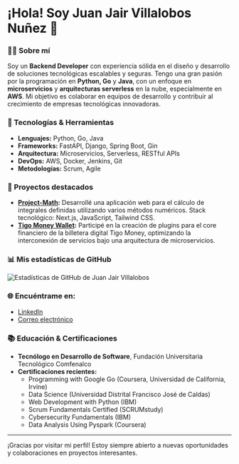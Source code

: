 # ¡Hola! Soy Juan Jair Villalobos Nuñez 👋

### 🧑‍💻 Sobre mí
Soy un **Backend Developer** con experiencia sólida en el diseño y desarrollo de soluciones tecnológicas escalables y seguras. Tengo una gran pasión por la programación en **Python, Go** y **Java**, con un enfoque en **microservicios** y **arquitecturas serverless** en la nube, especialmente en **AWS**. Mi objetivo es colaborar en equipos de desarrollo y contribuir al crecimiento de empresas tecnológicas innovadoras.

### 🔧 Tecnologías & Herramientas
- **Lenguajes:** Python, Go, Java
- **Frameworks:** FastAPI, Django, Spring Boot, Gin
- **Arquitectura:** Microservicios, Serverless, RESTful APIs
- **DevOps:** AWS, Docker, Jenkins, Git
- **Metodologías:** Scrum, Agile

### 🚀 Proyectos destacados
- **[Project-Math](https://project-math-one.vercel.app/):** Desarrollé una aplicación web para el cálculo de integrales definidas utilizando varios métodos numéricos. Stack tecnológico: Next.js, JavaScript, Tailwind CSS.
- **[Tigo Money Wallet](https://tigomoney.com/gt/home-gt):** Participé en la creación de plugins para el core financiero de la billetera digital Tigo Money, optimizando la interconexión de servicios bajo una arquitectura de microservicios.

### 📊 Mis estadísticas de GitHub
![Estadísticas de GitHub de Juan Jair Villalobos](https://github-readme-stats.vercel.app/api?username=jjvnz&show_icons=true&theme=radical)

### 🌐 Encuéntrame en:
- [LinkedIn](https://linkedin.com/in/jjvnz)
- [Correo electrónico](mailto:jjvnz.dev@outlook.com)

### 📚 Educación & Certificaciones
- **Tecnólogo en Desarrollo de Software**, Fundación Universitaria Tecnológico Comfenalco
- **Certificaciones recientes:**
  - Programming with Google Go (Coursera, Universidad de California, Irvine)
  - Data Science (Universidad Distrital Francisco José de Caldas)
  - Web Development with Python (IBM)
  - Scrum Fundamentals Certified (SCRUMstudy)
  - Cybersecurity Fundamentals (IBM)
  - Data Analysis Using Pyspark (Coursera)

---

¡Gracias por visitar mi perfil! Estoy siempre abierto a nuevas oportunidades y colaboraciones en proyectos interesantes.
